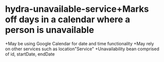 # hydra-unavailable-service+Marks off days in a calendar where a person is unavailable
+May be using Google Calendar for date and time functionality
+May rely on other services such as location"Service"
+Unavailability bean comprised of id, startDate, endDate